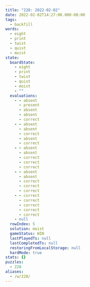 ```yaml
---
title: "228: 2022-02-02"
date: 2022-02-02T14:27:00.000-08:00
tags:
  - backfill
words:
  - eight
  - print
  - twist
  - quist
  - moist
state:
  boardState:
    - eight
    - print
    - twist
    - quist
    - moist
    - ""
  evaluations:
    - - absent
      - present
      - absent
      - absent
      - correct
    - - absent
      - absent
      - correct
      - absent
      - correct
    - - absent
      - absent
      - correct
      - correct
      - correct
    - - absent
      - absent
      - correct
      - correct
      - correct
    - - correct
      - correct
      - correct
      - correct
      - correct
    - null
  rowIndex: 5
  solution: moist
  gameStatus: WIN
  lastPlayedTs: null
  lastCompletedTs: null
  restoringFromLocalStorage: null
  hardMode: true
stats: {}
puzzles:
  - 228
aliases:
  - /w/228/
---
```

<!-- more -->
